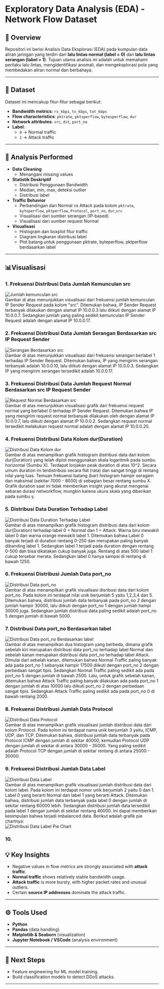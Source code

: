 # Exploratory Data Analysis (EDA) - Network Flow Dataset

## 📌 Overview
Repositori ini berisi Analisis Data Eksplorasi (EDA) pada kumpulan data aliran jaringan yang terdiri dari **lalu ​​lintas normal (label = 0)** dan **lalu ​​lintas serangan (label = 1)**. Tujuan utama analisis ini adalah untuk memahami perilaku lalu lintas, mengidentifikasi anomali, dan mengeksplorasi pola yang membedakan aliran normal dan berbahaya.

---

## 📂 Dataset
Dataset ini mencakup fitur-fitur sebagai berikut:
- **Bandwidth metrics**: `rx_kbps`, `tx_kbps`, `tot_kbps`
- **Flow characteristics**: `pktrate`, `pktsperflow`, `bytesperflow`, `dur`
- **Network attributes**: `src`, `dst`, `port_no`
- **Label**:  
  - `0` → Normal traffic  
  - `1` → Attack traffic  

---

## 🔎 Analysis Performed
- **Data Cleaning**  
  - Menangani missing values    
- **Statistik Deskriptif**  
  - Distribusi Penggunaan Bandwidth  
  - Median, min, max, deteksi outlier
  - Distribusi label  
- **Traffic Behavior**  
  - Perbandingan dari Normal vs Attack pada kolom `pktrate`, `byteperflow`, `pktperflow`, `Protocol`, `port_no`, `dur`,`src`  
  - Visualisasi dari sumber serangan (IP-based)
  - Visualisasi dari sumber request Normal  
- **Visualisasi**  
  - Histogram dan boxplot fitur traffic  
  - Diagram lingkaran distribusi label  
  - Plot batang untuk penggunaan pktrate, byteperflow, pktperflow berdasarkan label  

---

## 📊Visualisasi 
### 1. Frekuensi Distribusi Data Jumlah Kemunculan src 
![Jumlah kemunculan src](Assets/Jumlah%20Frekuensi%20src%20request%20terhadap%20IP%20Sender.png)<br>
Gambar di atas menunjukkan visualisasi dari frekuensi jumlah kemunculan IP Sender Request pada kolom "src". Ditemukan bahwa, IP Sender Request terbanyak dilakukan dengan alamat IP 10.0.0.3 lalu diikuti dengan alamat IP 10.0.0.7. Sedangkan jumlah yang paling sedikit kemunculan IP Sender Request adalah dengan alamat IP 10.0.0.17.
### 2. Frekuensi Distribusi Data Jumlah Serangan Berdasarkan src IP Request Sender
![Serangan Berdasarkan src](Assets/Jumlah%20serangan%20terhadap%20IP%20Sender%20Request.png)<br>
Gambar di atas menunjukkan visualisasi dari frekuensi serangan berlabel 1 terhadap IP Sender Request. Ditemukan bahwa, IP yang mengirim serangan terbanyak adalah 10.0.0.10, lalu diikuti dengan alamat IP 10.0.0.3. Sedangkan IP yang mengirim serangan tersedikit adalah 10.0.0.17. 
### 3. Frekuensi Distribusi Data Jumlah Request Normal Berdasarkan src IP Request Sender
![Request Normal Berdasarkan src](Assets/Jumlah%20Normal%20Request%20terhadap%20IP%20Sender.png)<br>
Gambar di atas menunjukkan visualisasi grafik dari frekuensi request normal yang berlabel 0 terhadap IP Sender Request. Ditemukan bahwa IP yang mengirim request normal terbanyak dilakukan oleh dengan alamat IP 10.0.0.7, lalu diikuti dengan alamat IP 10.0.0.2. Sedangkan request normal tersedikit melakukan request normal adalah dengan alamat IP 10.0.0.20.
### 4. Frekuensi Distribusi Data Kolom dur(Duration)
![Distribusi Data Kolom dur](Assets/Grafik%20dari%20kolom%20dur%20(duration).png)<br>
Gambar di atas menampilkan grafik histogram distribusi data dari kolom dur(Duration) yang telah diplot menggunakan skala logaritmik pada sumbu horizontal (Sumbu X). Terdapat lonjakan peak duration di atas 10^2. Secara umum duration ini terdistribusi secara flat (rata) dan sangat tinggi di rentang nilai yang luas. Temuan frekuensi batang (bar) histogram hampir seragam dan maksimal (sekitar 7000 - 8000) di sebagian besar rentang sumbu X. Grafik duration saat ini tidak memberikan insight yang akurat mengenai sebaran durasi networkflow, mungkin karena ukura skala yang diberikan pada sumbu y.
### 5. Distribusi Data Duration Terhadap Label
![Distribusi Data Duration Terhadap Label](Assets/Distribusi%20duration%20by%20label%20Normal%20dan%20Attack.png)<br>
Gambar di atas menampilkan grafik histogram distribusi data dari kolom dur(Duration) terhadap label 0 = Normal dan 1 = Attack. Warna biru mewakili label 0 dan warna orange mewakili label 1. Ditemukan bahwa Label 0 banyak terjadi di duration rentang 0-250 dan merupakan paling banyak dibanding label 1. Sedangkan label 1 terjadi pada duration dengan rentang 0-500 dan bisa dikatakan cukup banyak juga. Rentang di atas 500 label 1 cukup tersebar merata. Sedangkan label 0 hanya sampai di rentang di bawah 1250.
### 6. Frekuensi Distribusi Jumlah Data port_no
![Distribusi Data port_no](Assets/Frekuensi%20jumlah%20port_no.png)<br>
Gambar di atas menampilkan grafik visualisasi disribusi data dari kolom port_no. Pada kolom ini terdapat nilai unik berjumlah 5 yaitu 1,2,3,4 dan 5. Ditemukan bahwa, distribusi jumlah data terbanyak pada port_no 2 dengan jumlah hampir 30000, lalu diikuti dengan port_no 1 dengan jumlah hampi 30000 juga. Sedangkan jumlah distribusi data paling sedikit adalah port_no 5 dengan jumlah di bawah 5000.
### 7. Distribusi Data port_no Berdasarkan label
![Distribusi Data port_no Berdasarkan label](Assets/Distribusi%20port_no%20terhadap%20label.png)<br>
Gambar di atas menampilkan dua histogram yang berbeda, dimana grafik sebelah kiri merupakan distribusi data port_no terhadap label Normal dan sebelah kanan merupakan distribusi data port_no terhadap label Attack. Dimulai dari sebelah kanan, ditemukan bahwa Normal Traffic paling banyak ada pada port_no 1 sebanyak hampir 17500 diikuti dengan port_no 2 dengan perbedaan sangat tipis. Sedangkan Normal Traffic paling sedikit ada pada port_no 5 dengan jumlah di bawah 2500. Lalu, untuk grafik sebelah kanan, ditemukan bahwa Attack Traffic paling banyak dilakukan ada pada port_no 1 dengan jumlah di atas 10000 lalu diikuti port_no 2 dengan perbedaan sangat tipis. Sedangkan Attack Traffic paling sedikit ada pada port_no 0 di bawah rentang 2000.
### 8. Frekuensi Distribusi Jumlah Data Protocol
![Distribusi Data Protocol](Assets/Frekuensi%20jumlah%20total%20Protocol.png)<br>
Gambar di atas menampilkan grafik visualisasi jumlah distribusi data dari kolom Protocol. Pada kolom ini terdapat nama unik berjumlah 3 yaitu, ICMP, UDP, dan TCP. Ditemukan bahwa, distribusi jumlah data terbanyak pada Protocol ICMP dengan jumlah di sekitar 40000, kemudian Protocol UDP dengan jumlah di sekitar di antara 30000 - 35000. Yang paling sedikit adalah Protocol TCP dengan jumlah di sekitar rentang di antara 25000 - 30000.
### 9. Frekuensi Distribusi Jumlah Data Label
![Distribusi Data Label](Assets/Distribusi%20jumlah%20label%20attack%20dan%20normal.png)<br>
Gambar di atas menampilkan grafik visualisasi jumlah distribusi data dari kolom label. Pada kolom ini terdapat nomor unik berjumlah 2 yaitu 0 dan 1. Label 0 yang berarti Normal dan label 1 yang berarti Attack. Ditemukan bahwa, distribusi jumlah data terbanyak pada label 0 dengan jumlah di sekitar rentang 60000 lebih. Sedangkan distribusi jumlah data tersedikit pada label 1 dengan jumlah di sekitar rentang 40000. Ini dapat memberikan kesimpulan bahwa terjadi imbalanced data. Berikut adalah grafik pie chartnya: <br>
![Distribusi Data Label Pie Chart](Assets/Pie%20chart%20Distribusi%20label.png)<br>
### 10. 




## 💡 Key Insights
- Negative values in flow metrics are strongly associated with **attack traffic**.  
- **Normal traffic** shows relatively stable bandwidth usage.  
- **Attack traffic** is more bursty, with higher packet rates and unusual outliers.  
- Certain **source IP addresses** dominate the attack traffic.  

---

## ⚙️ Tools Used
- **Python**  
- **Pandas** (data handling)  
- **Matplotlib & Seaborn** (visualization)  
- **Jupyter Notebook / VSCode** (analysis environment)  

---

## 🚀 Next Steps
- Feature engineering for ML model training.  
- Build classification models to detect DDoS attacks.   

---